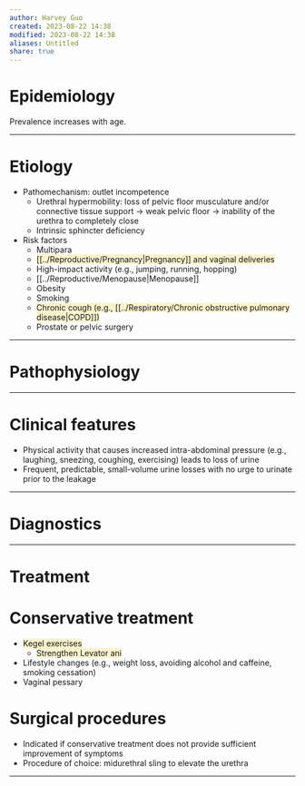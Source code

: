 ```yaml
---
author: Harvey Guo
created: 2023-08-22 14:38
modified: 2023-08-22 14:38
aliases: Untitled
share: true
---
```

# Epidemiology
Prevalence increases with age.

---
# Etiology
- Pathomechanism: outlet incompetence
	- Urethral hypermobility: loss of pelvic floor musculature and/or connective tissue support → weak pelvic floor → inability of the urethra to completely close
	- Intrinsic sphincter deficiency
- Risk factors
	- Multipara
	- <span style="background:rgba(240, 200, 0, 0.2)">[[../Reproductive/Pregnancy|Pregnancy]] and vaginal deliveries </span>
	- High-impact activity (e.g., jumping, running, hopping)
	- [[../Reproductive/Menopause|Menopause]]
	- Obesity
	- Smoking
	- <span style="background:rgba(240, 200, 0, 0.2)">Chronic cough (e.g., [[../Respiratory/Chronic obstructive pulmonary disease|COPD]])</span>
	- Prostate or pelvic surgery

---
# Pathophysiology


---
# Clinical features
- Physical activity that causes increased intra-abdominal pressure (e.g., laughing, sneezing, coughing, exercising) leads to loss of urine
- Frequent, predictable, small-volume urine losses with no urge to urinate prior to the leakage

---
# Diagnostics


---
# Treatment
# Conservative treatment
- <span style="background:rgba(240, 200, 0, 0.2)">Kegel exercises </span>
	- <span style="background:rgba(240, 200, 0, 0.2)">Strengthen Levator ani</span>
- Lifestyle changes (e.g., weight loss, avoiding alcohol and caffeine, smoking cessation)
- Vaginal pessary
# Surgical procedures
- Indicated if conservative treatment does not provide sufficient improvement of symptoms
- Procedure of choice: midurethral sling to elevate the urethra

---
